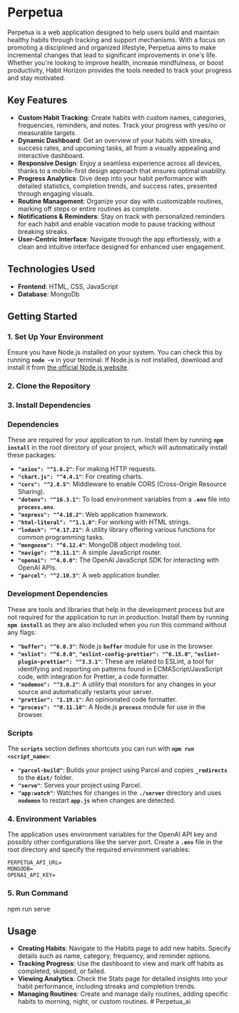 # Perpetua

Perpetua is a web application designed to help users build and maintain healthy habits through tracking and support mechanisms. With a focus on promoting a disciplined and organized lifestyle, Perpetua aims to make incremental changes that lead to significant improvements in one's life. Whether you're looking to improve health, increase mindfulness, or boost productivity, Habit Horizon provides the tools needed to track your progress and stay motivated.

## **Key Features**

- **Custom Habit Tracking**: Create habits with custom names, categories, frequencies, reminders, and notes. Track your progress with yes/no or measurable targets.
- **Dynamic Dashboard**: Get an overview of your habits with streaks, success rates, and upcoming tasks, all from a visually appealing and interactive dashboard.
- **Responsive Design**: Enjoy a seamless experience across all devices, thanks to a mobile-first design approach that ensures optimal usability.
- **Progress Analytics**: Dive deep into your habit performance with detailed statistics, completion trends, and success rates, presented through engaging visuals.
- **Routine Management**: Organize your day with customizable routines, marking off steps or entire routines as complete.
- **Notifications & Reminders**: Stay on track with personalized reminders for each habit and enable vacation mode to pause tracking without breaking streaks.
- **User-Centric Interface**: Navigate through the app effortlessly, with a clean and intuitive interface designed for enhanced user engagement.

## **Technologies Used**

- **Frontend**: HTML, CSS, JavaScript
- **Database**: MongoDb

## **Getting Started**

### **1. Set Up Your Environment**

Ensure you have Node.js installed on your system. You can check this by running **`node -v`** in your terminal. If Node.js is not installed, download and install it from [the official Node.js website](https://nodejs.org/).

### **2. Clone the Repository**

### **3. Install Dependencies**

### **Dependencies**

These are required for your application to run. Install them by running **`npm install`** in the root directory of your project, which will automatically install these packages:

- **`"axios": "^1.6.2"`**: For making HTTP requests.
- **`"chart.js": "^4.4.1"`**: For creating charts.
- **`"cors": "^2.8.5"`**: Middleware to enable CORS (Cross-Origin Resource Sharing).
- **`"dotenv": "^16.3.1"`**: To load environment variables from a **`.env`** file into **`process.env`**.
- **`"express": "^4.18.2"`**: Web application framework.
- **`"html-literal": "^1.1.0"`**: For working with HTML strings.
- **`"lodash": "^4.17.21"`**: A utility library offering various functions for common programming tasks.
- **`"mongoose": "^6.12.4"`**: MongoDB object modeling tool.
- **`"navigo": "^8.11.1"`**: A simple JavaScript router.
- **`"openai": "^4.0.0"`**: The OpenAI JavaScript SDK for interacting with OpenAI APIs.
- **`"parcel": "^2.10.3"`**: A web application bundler.

### **Development Dependencies**

These are tools and libraries that help in the development process but are not required for the application to run in production. Install them by running **`npm install`** as they are also included when you run this command without any flags:

- **`"buffer": "^6.0.3"`**: Node.js **`buffer`** module for use in the browser.
- **`"eslint": "^6.8.0"`**, **`"eslint-config-prettier": "^6.15.0"`**, **`"eslint-plugin-prettier": "^3.3.1"`**: These are related to ESLint, a tool for identifying and reporting on patterns found in ECMAScript/JavaScript code, with integration for Prettier, a code formatter.
- **`"nodemon": "^3.0.2"`**: A utility that monitors for any changes in your source and automatically restarts your server.
- **`"prettier": "1.19.1"`**: An opinionated code formatter.
- **`"process": "^0.11.10"`**: A Node.js **`process`** module for use in the browser.

### **Scripts**

The **`scripts`** section defines shortcuts you can run with **`npm run <script_name>`**:

- **`"parcel-build"`**: Builds your project using Parcel and copies **`_redirects`** to the **`dist/`** folder.
- **`"serve"`**: Serves your project using Parcel.
- **`"app:watch"`**: Watches for changes in the **`./server`** directory and uses **`nodemon`** to restart **`app.js`** when changes are detected.

### **4. Environment Variables**

The application uses environment variables for the OpenAI API key and possibly other configurations like the server port. Create a **`.env`** file in the root directory and specify the required environment variables: 

```
PERPETUA_API_URL=
MONGODB=
OPENAI_API_KEY=
```

### **5. Run Command**

 npm run serve

## **Usage**

- **Creating Habits**: Navigate to the Habits page to add new habits. Specify details such as name, category, frequency, and reminder options.
- **Tracking Progress**: Use the dashboard to view and mark off habits as completed, skipped, or failed.
- **Viewing Analytics**: Check the Stats page for detailed insights into your habit performance, including streaks and completion trends.
- **Managing Routines**: Create and manage daily routines, adding specific habits to morning, night, or custom routines.
#   P e r p e t u a _ a i  
 
